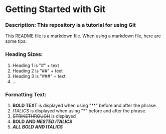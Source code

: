 # Getting Started with Git  

### Description:  This repository is a tutorial for using Git

This README file is a markdown file. When using a markdown file, here are some tips:
### Heading Sizes:
1. Heading 1 is "#" + text 
2. Heading 2 is "##" + text 
3. Heading 3 is "###" + text  
4. ...  

### Formatting Text:
1. **BOLD TEXT** is displayed when using "**" before and after the phrase. 
2. *ITALICS* is displayed when using "*" before and after the phrase.    
3. ~~STRIKETHROUGH~~ is displayed
4. **BOLD AND _NESTED ITALICS_**   
5. ***ALL BOLD AND ITALICS***  

